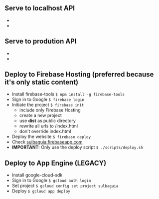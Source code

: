 ## Serve to localhost API
- 
- 


## Serve to prodution API
- 
- 


## Deploy to Firebase Hosting (preferred because it's only static content)
- Install firebase-tools `$ npm install -g firebase-tools`
- Sign in to Google `$ firebase login`
- Initiate the project `$ firebase init` 
  - include only Firebase Hosting
  - create a new project
  - use **dist** as public directory
  - rewrite all urls to /index.html
  - don't override index.html
- Deploy the website `$ firebase deploy`
- Check [sulbaguia.firebaseapp.com](https://sulbaguia.firebaseapp.com)
- **IMPORTANT:** Only use the deploy script `$ ./scripts/deploy.sh`


## Deploy to App Engine (LEGACY)
- Install google-cloud-sdk
- Sign in to Google `$ gcloud auth login`
- Set project `$ gcloud config set project sulbaguia`
- Deploy `$ gcloud app deploy`
